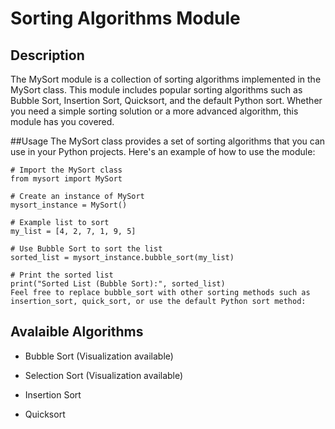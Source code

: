 # Sorting Algorithms Module
## Description
The MySort module is a collection of sorting algorithms implemented in the MySort class. This module includes popular sorting algorithms such as Bubble Sort, Insertion Sort, Quicksort, and the default Python sort. Whether you need a simple sorting solution or a more advanced algorithm, this module has you covered.

##Usage
The MySort class provides a set of sorting algorithms that you can use in your Python projects. Here's an example of how to use the module:

```
# Import the MySort class
from mysort import MySort

# Create an instance of MySort
mysort_instance = MySort()

# Example list to sort
my_list = [4, 2, 7, 1, 9, 5]

# Use Bubble Sort to sort the list
sorted_list = mysort_instance.bubble_sort(my_list)

# Print the sorted list
print("Sorted List (Bubble Sort):", sorted_list)
Feel free to replace bubble_sort with other sorting methods such as insertion_sort, quick_sort, or use the default Python sort method:
```

## Avalaible Algorithms

* Bubble Sort (Visualization available)

* Selection Sort (Visualization available)

* Insertion Sort

* Quicksort



